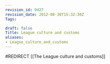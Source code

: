 ```yaml
---
revision_id: 9427
revision_date: 2012-08-30T15:32:30Z
Tags:

draft: false
Title: League culture and customs
aliases:
- League_culture_and_customs
---
```

#REDIRECT [[The League culture and customs]]